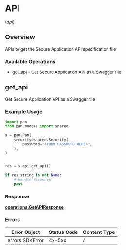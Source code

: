 # API
(*api*)

## Overview

APIs to get the Secure Application API specification file

### Available Operations

* [get_api](#get_api) - Get Secure Application API as a Swagger file

## get_api

Get Secure Application API as a Swagger file

### Example Usage

```python
import pan
from pan.models import shared

s = pan.Pan(
    security=shared.Security(
        password="<YOUR_PASSWORD_HERE>",
    ),
)


res = s.api.get_api()

if res.string is not None:
    # handle response
    pass

```


### Response

**[operations.GetAPIResponse](../../models/operations/getapiresponse.md)**
### Errors

| Error Object    | Status Code     | Content Type    |
| --------------- | --------------- | --------------- |
| errors.SDKError | 4x-5xx          | */*             |
